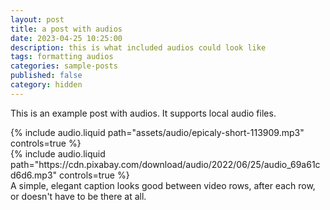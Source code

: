 ```yaml
---
layout: post
title: a post with audios
date: 2023-04-25 10:25:00
description: this is what included audios could look like
tags: formatting audios
categories: sample-posts
published: false
category: hidden
---
```


This is an example post with audios. It supports local audio files.

<div class="row mt-3">
    <div class="col-sm mt-3 mt-md-0">
        {% include audio.liquid path="assets/audio/epicaly-short-113909.mp3" controls=true %}
    </div>
    <div class="col-sm mt-3 mt-md-0">
        {% include audio.liquid path="https://cdn.pixabay.com/download/audio/2022/06/25/audio_69a61cd6d6.mp3" controls=true %}
    </div>
</div>
<div class="caption">
    A simple, elegant caption looks good between video rows, after each row, or doesn't have to be there at all.
</div>
